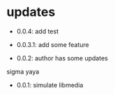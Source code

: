 # updates

- 0.0.4: add test

- 0.0.3.1: add some feature

- 0.0.2: author has some updates

sigma yaya

- 0.0.1: simulate libmedia